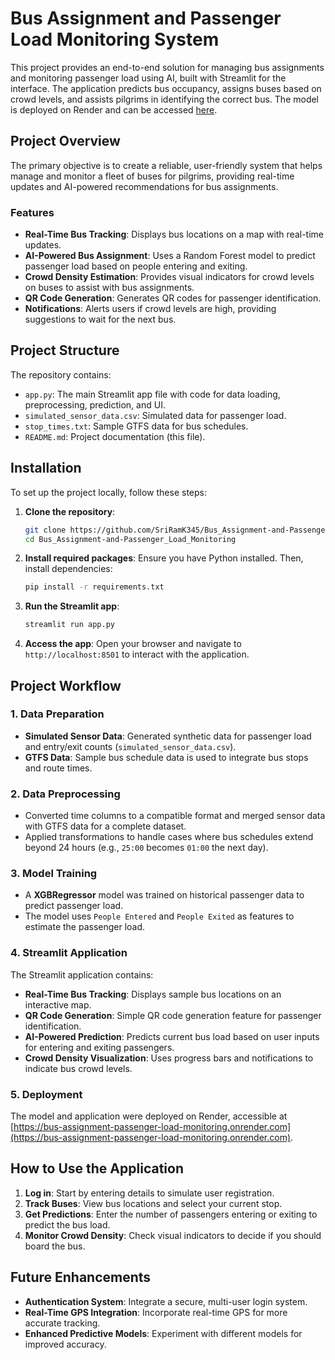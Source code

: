 # Bus Assignment and Passenger Load Monitoring System

This project provides an end-to-end solution for managing bus assignments and monitoring passenger load using AI, built with Streamlit for the interface. The application predicts bus occupancy, assigns buses based on crowd levels, and assists pilgrims in identifying the correct bus. The model is deployed on Render and can be accessed [here](https://bus-assignment-passenger-load-monitoring.onrender.com).

## Project Overview
The primary objective is to create a reliable, user-friendly system that helps manage and monitor a fleet of buses for pilgrims, providing real-time updates and AI-powered recommendations for bus assignments.

### Features
- **Real-Time Bus Tracking**: Displays bus locations on a map with real-time updates.
- **AI-Powered Bus Assignment**: Uses a Random Forest model to predict passenger load based on people entering and exiting.
- **Crowd Density Estimation**: Provides visual indicators for crowd levels on buses to assist with bus assignments.
- **QR Code Generation**: Generates QR codes for passenger identification.
- **Notifications**: Alerts users if crowd levels are high, providing suggestions to wait for the next bus.

## Project Structure
The repository contains:
- `app.py`: The main Streamlit app file with code for data loading, preprocessing, prediction, and UI.
- `simulated_sensor_data.csv`: Simulated data for passenger load.
- `stop_times.txt`: Sample GTFS data for bus schedules.
- `README.md`: Project documentation (this file).

## Installation
To set up the project locally, follow these steps:
1. **Clone the repository**:
   ```bash
   git clone https://github.com/SriRamK345/Bus_Assignment-and-Passenger_Load_Monitoring.git
   cd Bus_Assignment-and-Passenger_Load_Monitoring
   ```

2. **Install required packages**:
   Ensure you have Python installed. Then, install dependencies:
   ```bash
   pip install -r requirements.txt
   ```

3. **Run the Streamlit app**:
   ```bash
   streamlit run app.py
   ```

4. **Access the app**:
   Open your browser and navigate to `http://localhost:8501` to interact with the application.

## Project Workflow

### 1. Data Preparation
- **Simulated Sensor Data**: Generated synthetic data for passenger load and entry/exit counts (`simulated_sensor_data.csv`).
- **GTFS Data**: Sample bus schedule data is used to integrate bus stops and route times.

### 2. Data Preprocessing
- Converted time columns to a compatible format and merged sensor data with GTFS data for a complete dataset.
- Applied transformations to handle cases where bus schedules extend beyond 24 hours (e.g., `25:00` becomes `01:00` the next day).

### 3. Model Training
- A **XGBRegressor** model was trained on historical passenger data to predict passenger load.
- The model uses `People Entered` and `People Exited` as features to estimate the passenger load.

### 4. Streamlit Application
The Streamlit application contains:
   - **Real-Time Bus Tracking**: Displays sample bus locations on an interactive map.
   - **QR Code Generation**: Simple QR code generation feature for passenger identification.
   - **AI-Powered Prediction**: Predicts current bus load based on user inputs for entering and exiting passengers.
   - **Crowd Density Visualization**: Uses progress bars and notifications to indicate bus crowd levels.

### 5. Deployment
The model and application were deployed on Render, accessible at [https://bus-assignment-passenger-load-monitoring.onrender.com](https://bus-assignment-passenger-load-monitoring.onrender.com).

## How to Use the Application
1. **Log in**: Start by entering details to simulate user registration.
2. **Track Buses**: View bus locations and select your current stop.
3. **Get Predictions**: Enter the number of passengers entering or exiting to predict the bus load.
4. **Monitor Crowd Density**: Check visual indicators to decide if you should board the bus.

## Future Enhancements
- **Authentication System**: Integrate a secure, multi-user login system.
- **Real-Time GPS Integration**: Incorporate real-time GPS for more accurate tracking.
- **Enhanced Predictive Models**: Experiment with different models for improved accuracy.
